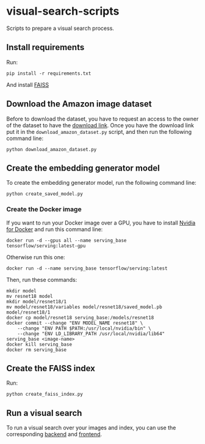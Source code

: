 # visual-search-scripts
Scripts to prepare a visual search process.

## Install requirements
Run:
```
pip install -r requirements.txt
```

And install [FAISS](https://github.com/facebookresearch/faiss)

## Download the Amazon image dataset
Before to download the dataset, you have to request an access to the owner of the dataset to have the [download link](http://jmcauley.ucsd.edu/data/amazon/). Once you have the download link put it in the `download_amazon_dataset.py` script, and then run the following command line:
```
python download_amazon_dataset.py
```

## Create the embedding generator model
To create the embedding generator model, run the following command line:
```
python create_saved_model.py
```

### Create the Docker image
If you want to run your Docker image over a GPU, you have to install [Nvidia for Docker](https://github.com/NVIDIA/nvidia-docker) and run this command line:
```
docker run -d --gpus all --name serving_base tensorflow/serving:latest-gpu
```

Otherwise run this one:
```
docker run -d --name serving_base tensorflow/serving:latest
```

Then, run these commands:
```
mkdir model
mv resnet18 model
mkdir model/resnet18/1
mv model/resnet18/variables model/resnet18/saved_model.pb model/resnet18/1
docker cp model/resnet18 serving_base:/models/resnet18
docker commit --change "ENV MODEL_NAME resnet18" \
    --change "ENV PATH $PATH:/usr/local/nvidia/bin" \ 
    --change "ENV LD_LIBRARY_PATH /usr/local/nvidia/lib64" serving_base <image-name>
docker kill serving_base
docker rm serving_base
```

## Create the FAISS index
Run:
```
python create_faiss_index.py
```

## Run a visual search
To run a visual search over your images and index, you can use the corresponding [backend](https://github.com/jplu/visual-search-backend) and [frontend](https://github.com/jplu/visual-search-frontend).
